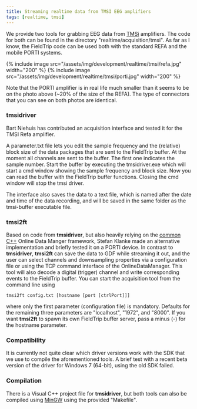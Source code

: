 ```yaml
---
title: Streaming realtime data from TMSI EEG amplifiers
tags: [realtime, tmsi]
---
```


We provide two tools for grabbing EEG data from [TMSi](http://www.tmsi.com) amplifiers. The code for both can be found in the directory "realtime/acquisition/tmsi". As far as I know, the FieldTrip code can be used both with the standard REFA and the mobile PORTI systems.

{% include image src="/assets/img/development/realtime/tmsi/refa.jpg" width="200" %}
{% include image src="/assets/img/development/realtime/tmsi/porti.jpg" width="200" %}

Note that the PORTI amplifier is in real life much smaller than it seems to be on the photo above (~20% of the size of the REFA). The type of connectors that you can see on both photos are identical.

### tmsidriver

Bart Niehuis has contributed an acquisition interface and tested it for the TMSI Refa amplifier.

A parameter.txt file lets you edit the sample frequency and the (relative) block size of the data packages that are sent to the FieldTrip buffer. At the moment all channels are sent to the buffer. The first one indicates the sample number. Start the buffer by executing the tmsidriver.exe which will start a cmd window showing the sample frequency and block size. Now you can read the buffer with the FieldTrip buffer functions. Closing the cmd window will stop the tmsi driver.

The interface also saves the data to a text file, which is named after the date and time of the data recording, and will be saved in the same folder as the tmsi-buffer executable file.

### tmsi2ft

Based on code from **tmsidriver**, but also heavily relying on the [common C++](/development/realtime/buffer_cpp) Online Data Manger framework, Stefan Klanke made an alternative implementation and briefly tested it on a PORTI device. In contrast to **tmsidriver**, **tmsi2ft** can save the data to GDF while streaming it out, and the user can select channels and downsampling properties via a configuration file or using the TCP command interface of the OnlineDataManager. This tool will also decode a digital (trigger) channel and write corresponding events to the FieldTrip buffer. You can start the acquisition tool from the command line using

    tmsi2ft config.txt [hostname [port [ctrlPort]]]

where only the first parameter (configuration file) is mandatory. Defaults for the remaining three parameters are "localhost", "1972", and "8000". If you want **tmsi2ft** to spawn its own FieldTrip buffer server, pass a minus (-) for the hostname parameter.

### Compatibility

It is currently not quite clear which driver versions work with the SDK that we use
to compile the aforementioned tools. A brief test with a recent beta version of the driver
for Windows 7 (64-bit), using the old SDK failed.

### Compilation

There is a Visual C++ project file for **tmsidriver**, but both tools can also be compiled using [MinGW](http://www.mingw.org) using the provided "Makefile".
